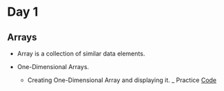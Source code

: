 # Day 1

## Arrays

- Array is a collection of similar data elements.


- One-Dimensional Arrays. 
   * Creating One-Dimensional Array and displaying it. _ Practice [Code](Day1\OneD.java)